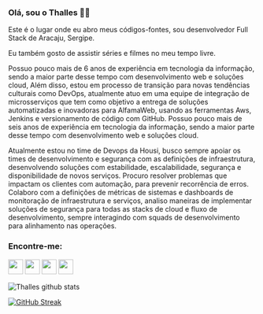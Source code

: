 ### Olá, sou o Thalles 👋‍💻

Este é o lugar onde eu abro meus códigos-fontes, sou desenvolvedor Full Stack de Aracaju, Sergipe.

Eu também gosto de assistir séries e filmes no meu tempo livre. 

Possuo pouco mais de 6 anos de experiência em tecnologia da informação, sendo a maior parte desse tempo com desenvolvimento web e soluções cloud, Além disso, estou em processo de transição para novas tendências culturais como DevOps, atualmente atuo em uma equipe de integração de microsserviços que tem como objetivo a entrega de soluções automatizadas e inovadoras para AlfamaWeb, usando as ferramentas Aws, Jenkins e versionamento de código com GitHub. 
Possuo pouco mais de seis anos de experiência em tecnologia da informação, sendo a maior parte desse tempo com desenvolvimento web e soluções cloud.

Atualmente estou no time de Devops da Housi, busco sempre apoiar os times de desenvolvimento e segurança com as definições de infraestrutura, desenvolvendo soluções com estabilidade, escalabilidade, segurança e disponibilidade de novos serviços.
Procuro resolver problemas que impactam os clientes com automação, para prevenir recorrência de erros.
Colaboro com a definições de métricas de sistemas e dashboards de monitoração de infraestrutura e serviços, analiso maneiras de implementar soluções de segurança para todas as stacks de cloud e fluxo de desenvolvimento, sempre interagindo com squads de desenvolvimento para alinhamento nas operações.

### Encontre-me: 
<p>
<a href="https://www.linkedin.com/in/thallesdaniell//"><img height="30" src="https://img.shields.io/badge/Linkedin-%237159c1?style=for-the-badge&logo=LinkedIn"></a>
<a href="https://www.instagram.com/thallesdaniell"><img height="30" src="https://img.shields.io/badge/Instagram-%237159c1?style=for-the-badge&logo=Instagram"></a>
<a href="mailto:thallesdaniell@gmail.com"><img height="30" src="https://img.shields.io/badge/Gmail-%237159c1?style=for-the-badge&logo=GMail"></a>
<a href="https://develoti.com.br"><img height="30" src="https://img.shields.io/badge/Site-%237159c1?style=for-the-badge&logo=Internet Explorer"></a>
</p>

![Thalles github stats](https://github-readme-stats.vercel.app/api?username=thallesdaniell&count_private=true&show_icons=true&theme=tokyonight)

[![GitHub Streak](https://github-readme-streak-stats.herokuapp.com?user=thallesdaniell&theme=dark&ring=5981C4&sideLabels=38BCAD&border=FFFFFF&background=1A1B27&stroke=FFFFFF&currStreakNum=38BCAD&sideNums=38BCAD&currStreakLabel=38BCAD&dates=BE90F2&fire=BE90F2)](https://git.io/streak-stats)
